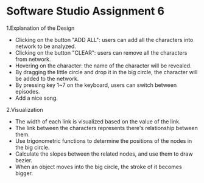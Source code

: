 # Software Studio Assignment 6

1.Explanation of the Design
+ Clicking on the button "ADD ALL": users can add all the characters into network to be analyzed.
+ Clicking on the button "CLEAR": users can remove all the characters from network.
+ Hovering on the character: the name of the character will be revealed.
+ By dragging the little circle and drop it in the big circle, the character will be added to the network.
+ By pressing key 1~7 on the keyboard, users can switch between episodes.
+ Add a nice song.

2.Visualization
+ The width of each link is visualized based on the value of the link.
+ The link between the characters represents there's relationship between them.
+ Use trigonometric functions to determine the positions of the nodes in the big circle.
+ Calculate the slopes between the related nodes, and use them to draw bezier.
+ When an object moves into the big circle, the stroke of it becomes bigger.
